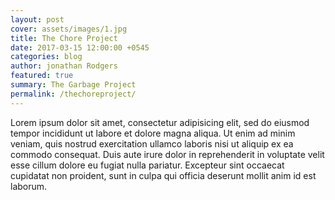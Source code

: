 ```yaml
---
layout: post
cover: assets/images/1.jpg
title: The Chore Project
date: 2017-03-15 12:00:00 +0545
categories: blog
author: jonathan Rodgers
featured: true
summary: The Garbage Project
permalink: /thechoreproject/
---
```


 Lorem ipsum dolor sit amet, consectetur adipisicing elit, sed do eiusmod
 tempor incididunt ut labore et dolore magna aliqua. Ut enim ad minim veniam,
 quis nostrud exercitation ullamco laboris nisi ut aliquip ex ea commodo
 consequat. Duis aute irure dolor in reprehenderit in voluptate velit esse
 cillum dolore eu fugiat nulla pariatur. Excepteur sint occaecat cupidatat non
 proident, sunt in culpa qui officia deserunt mollit anim id est laborum.
